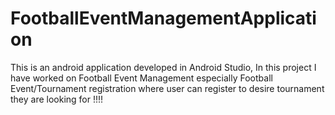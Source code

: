 # FootballEventManagementApplication
This is an android application developed in Android Studio, In this project I have worked on Football Event Management especially Football Event/Tournament registration where user can register to desire tournament they are looking for !!!!
